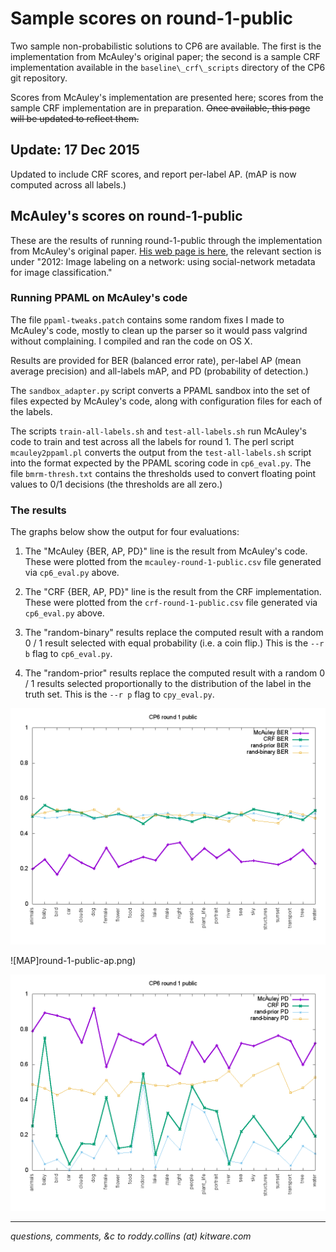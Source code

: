 # Sample scores on round-1-public

Two sample non-probabilistic solutions to CP6 are available. The first is the implementation from McAuley's original paper; the second is a sample CRF implementation available in the `baseline\_crf\_scripts` directory of the CP6 git repository.

Scores from McAuley's implementation are presented here; scores from the sample CRF implementation are in preparation. ~~Once available, this page will be updated to reflect them.~~

## Update: 17 Dec 2015

Updated to include CRF scores, and report per-label AP. (mAP is now computed across all labels.)

## McAuley's scores on round-1-public

These are the results of running round-1-public through the implementation from McAuley's original paper. [His web page is here](http://cseweb.ucsd.edu/~jmcauley/), the relevant section is under "2012: Image labeling on a network: using social-network metadata for image classification."

### Running PPAML on McAuley's code

The file `ppaml-tweaks.patch` contains some random fixes I made to McAuley's code, mostly to clean up the parser so it would pass valgrind without complaining. I compiled and ran the code on OS X.

Results are provided for BER (balanced error rate), per-label AP (mean average precision) and all-labels mAP, and PD (probability of detection.)

The `sandbox_adapter.py` script converts a PPAML sandbox into the set of files expected by McAuley's code, along with configuration files for each of the labels.

The scripts `train-all-labels.sh` and `test-all-labels.sh` run McAuley's code to train and test across all the labels for round 1. The perl script `mcauley2ppaml.pl` converts the output from the `test-all-labels.sh` script into the format expected by the PPAML scoring code in `cp6_eval.py`.  The file `bmrm-thresh.txt` contains the thresholds used to convert floating point values to 0/1 decisions (the thresholds are all zero.)

### The results

The graphs below show the output for four evaluations:

1. The "McAuley {BER, AP, PD}" line is the result from McAuley's code. These were plotted from the `mcauley-round-1-public.csv` file generated via `cp6_eval.py` above.

2. The "CRF {BER, AP, PD}" line is the result from the CRF implementation. These were plotted from the `crf-round-1-public.csv` file generated via `cp6_eval.py` above.

2. The "random-binary" results replace the computed result with a random 0 / 1 result selected with equal probability (i.e. a coin flip.) This is the `--r b` flag to `cp6_eval.py`.

3. The "random-prior" results replace the computed result with a random 0 / 1 results selected proportionally to the distribution of the label in the truth set. This is the `--r p` flag to `cpy_eval.py`.

![BER](round-1-public-ber.png)

![MAP]round-1-public-ap.png)

![PD](round-1-public-pd.png)

---
*questions, comments, &c to roddy.collins (at) kitware.com*

